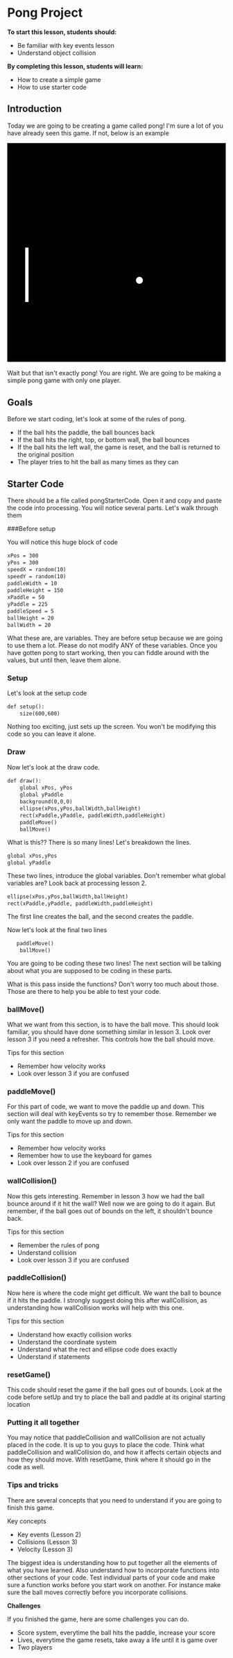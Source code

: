 # Pong Project

**To start this lesson, students should:**

- Be familiar with key events lesson
- Understand object collision

**By completing this lesson, students will learn:**

- How to create a simple game
- How to use starter code

## Introduction

Today we are going to be creating a game called pong! I'm sure a lot of you have already seen this game. If not, below is an example

![](pongStarter.gif)

Wait but that isn't exactly pong! You are right. We are going to be making a simple pong game with only one player. 

## Goals

Before we start coding, let's look at some of the rules of pong.

 - If the ball hits the paddle, the ball bounces back
 - If the ball hits the right, top, or bottom wall, the ball bounces
 - If the ball hits the left wall, the game is reset, and the ball is returned to the original position
 - The player tries to hit the ball as many times as they can
 
## Starter Code

There should be a file called pongStarterCode. Open it and copy and paste the code into processing. You will notice several parts. Let's walk through them

###Before setup

You will notice this huge block of code

	xPos = 300
	yPos = 300
	speedX = random(10)
	speedY = random(10)
	paddleWidth = 10
	paddleHeight = 150
	xPaddle = 50
	yPaddle = 225
	paddleSpeed = 5
	ballHeight = 20
	ballWidth = 20

What these are, are variables. They are before setup because we are going to use them a lot. Please do not modify ANY of these variables. Once you have gotten pong to start working, then you can fiddle around with the values, but until then, leave them alone. 


### Setup

Let's look at the setup code
	
	def setup():
		size(600,600)
	
Nothing too exciting, just sets up the screen. You won't be modifying this code so you can leave it alone.

### Draw

Now let's look at the draw code.

	def draw():
    	global xPos, yPos
    	global yPaddle
    	background(0,0,0)
    	ellipse(xPos,yPos,ballWidth,ballHeight)
    	rect(xPaddle,yPaddle, paddleWidth,paddleHeight)
    	paddleMove()
    	ballMove()
  
What is this?? There is so many lines! Let's breakdown the lines. 

	global xPos,yPos
	global yPaddle

These two lines, introduce the global variables. Don't remember what global variables are? Look back at processing lesson 2.

	ellipse(xPos,yPos,ballWidth,ballHeight)
    rect(xPaddle,yPaddle, paddleWidth,paddleHeight)
    
The first line creates the ball, and the second creates the paddle.

Now let's look at the final two lines

	   paddleMove()
    	ballMove()

You are going to be coding these two lines! The next section will be talking about what you are supposed to be coding in these parts.

What is this pass inside the functions? Don't worry too much about those. Those are there to help you be able to test your code.

### ballMove()

What we want from this section, is to have the ball move. This should look familiar, you should have done something similar in lesson 3. Look over lesson 3 if you need a refresher. This controls how the ball should move. 

Tips for this section

 - Remember how velocity works
 - Look over lesson 3 if you are confused

### paddleMove()

For this part of code, we want to move the paddle up and down. This section will deal with keyEvents so try to remember those. Remember we only want the paddle to move up and down.

Tips for this section

 - Remember how velocity works
 - Remember how to use the keyboard for games
 - Look over lesson 2 if you are confused

### wallCollision()

Now this gets interesting. Remember in lesson 3 how we had the ball bounce around if it hit the wall? Well now we are going to do it again. But remember, if the ball goes out of bounds on the left, it shouldn't bounce back.

Tips for this section

 - Remember the rules of pong
 - Understand collision
 - Look over lesson 3 if you are confused

### paddleCollision()

Now here is where the code might get difficult. We want the ball to bounce if it hits the paddle. I strongly suggest doing this after wallCollision, as understanding how wallCollision works will help with this one. 

Tips for this section

 - Understand how exactly collision works
 - Understand the coordinate system
 - Understand what the rect and ellipse code does exactly
 - Understand if statements

 
### resetGame()

This code should reset the game if the ball goes out of bounds. Look at the code before setUp and try to place the ball and paddle at its original starting location

### Putting it all together

You may notice that paddleCollision and wallCollision are not actually placed in the code. It is up to you guys to place the code. Think what paddleCollision and wallCollision do, and how it affects certain objects and how they should move. With resetGame, think where it should go in the code as well.
 
### Tips and tricks

There are several concepts that you need to understand if you are going to finish this game.

Key concepts

 - Key events (Lesson 2)
 - Collisions (Lesson 3)
 - Velocity (Lesson 3)
 
 
The biggest idea is understanding how to put together all the elements of what you have learned. Also understand how to incorporate functions into other sections of your code. Test individual parts of your code and make sure a function works before you start work on another. For instance make sure the ball moves correctly before you incorporate collisions. 


**Challenges**

If you finished the game, here are some challenges you can do.

- Score system, everytime the ball hits the paddle, increase your score
- Lives, everytime the game resets, take away a life until it is game over
- Two players
